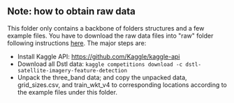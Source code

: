 ## Note: how to obtain raw data

This folder only contains a backbone of folders structures and a few example files.
You have to download the raw data files into "raw" folder following instructions 
[here](https://www.kaggle.com/c/dstl-satellite-imagery-feature-detection/data). 
The major steps are:

* Install Kaggle API: https://github.com/Kaggle/kaggle-api
* Download all Dstl data: ```kaggle competitions download -c dstl-satellite-imagery-feature-detection```
* Unpack the three_band data; and copy the unpacked data, grid_sizes.csv, and train_wkt_v4 
to corresponding locations according to the example files under this folder.